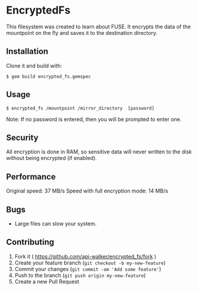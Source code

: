 # EncryptedFs

This filesystem was created to learn about FUSE.
It encrypts the data of the mountpoint on the fly and saves it to the destination directory.

## Installation
Clone it and build with:

    $ gem build encrypted_fs.gemspec

## Usage

    $ encrypted_fs /mountpoint /mirror_directory  [password]

Note: If no password is entered, then you will be prompted to enter one.

## Security
All encryption is done in RAM, so sensitive data will never written to the disk without being encrypted (if enabled).

## Performance
Original speed: 37 MB/s
Speed with full encryption mode: 14 MB/s

## Bugs
- Large files can slow your system.

## Contributing
1. Fork it ( https://github.com/api-walker/encrypted_fs/fork )
2. Create your feature branch (`git checkout -b my-new-feature`)
3. Commit your changes (`git commit -am 'Add some feature'`)
4. Push to the branch (`git push origin my-new-feature`)
5. Create a new Pull Request
